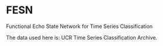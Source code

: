 # FESN
Functional Echo State Network for Time Series Classification

The data used here is: UCR Time Series Classification Archive. 
